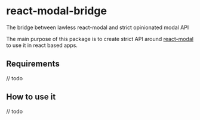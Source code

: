 # react-modal-bridge
The bridge between lawless react-modal and strict opinionated modal API

The main purpose of this package is to create strict API around [react-modal](https://github.com/reactjs/react-modal) to use it in react based apps.

## Requirements

// todo

## How to use it

// todo

